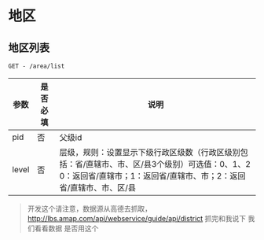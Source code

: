 # 地区
## 地区列表

```html
GET - /area/list
```

| 参数    | 是否必填 | 说明                                       |
| ----- | ---- | ---------------------------------------- |
| pid   | 否    | 父级id                                     |
| level | 否    | 层级，规则：设置显示下级行政区级数（行政区级别包括：省/直辖市、市、区/县3个级别）可选值：0、1、2  0：返回省/直辖市；1：返回省/直辖市、市；2：返回省/直辖市、市、区/县 |

> 开发这个请注意，数据源从高德去抓取，http://lbs.amap.com/api/webservice/guide/api/district  抓完和我说下 我们看看数据 是否用这个

